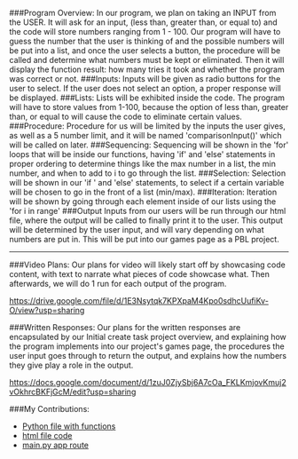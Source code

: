 ###Program Overview: 
In our program, we plan on taking an INPUT from the USER. It will ask for an input, (less than, greater than, or equal to) and the code will store numbers ranging from 1 - 100. Our program will have to guess the number that the user is thinking of and the possible numbers will be put into a list, and once the user selects a button, the procedure will be called and determine what numbers must be kept or eliminated. Then it will display the function result: how many tries it took and whether the program was correct or not.
###Inputs:
Inputs will be given as radio buttons for the user to select. If the user does not select an option, a proper response will be displayed.
###Lists:
Lists will be exhibited inside the code. The program will have to store values from 1-100, because the option of less than, greater than, or equal to will cause the code to eliminate certain values.
###Procedure:
Procedure for us will be limited by the inputs the user gives, as well as a 5 number limit, and it will be named 'comparisonInput()' which will be called on later.
###Sequencing: 
Sequencing will be shown in the 'for' loops that will be inside our functions, having 'if' and 'else' statements in proper ordering to determine things like the max number in a list, the min number, and when to add to i to go through the list.
###Selection: 
Selection will be shown in our 'if ' and 'else' statements, to select if a certain variable will be chosen to go in the front of a list (min/max).
###Iteration: 
Iteration will be shown by going through each element inside of our lists using the 'for i in range'
###Output
Inputs from our users will be run through our html file, where the output will be called to finally print it to the user. This output will be determined by the user input, and will vary depending on what numbers are put in. This will be put into our games page as a PBL project.

------------------------------------------------------------------------------------------------------------------------

###Video Plans: 
Our plans for video will likely start off by showcasing code content, with text to narrate what pieces of code showcase what. Then afterwards, we will do 1 run for each output of the program. 

https://drive.google.com/file/d/1E3Nsytqk7KPXpaM4Kpo0sdhcUufiKv-O/view?usp=sharing

###Written Responses: 
Our plans for the written responses are encapsulated by our Initial create task project overview, and explaining how the program implements into our project's games page, the procedures the user input goes through to return the output, and explains how the numbers they give play a role in the output. 

https://docs.google.com/document/d/1zuJ0ZjySbj6A7cOa_FKLKmjovKmuj2vOkhrcBKFjGcM/edit?usp=sharing

###My Contributions:
* [Python file with functions](https://github.com/jar04/flask_portfolio/blob/07ae32acf2ddf0aa8994580c6dad9dc748354fa7/templates/danielcreate.py#L1-L65)
* [html file code](https://github.com/jar04/flask_portfolio/blob/07ae32acf2ddf0aa8994580c6dad9dc748354fa7/templates/layouts/seniortask.html#L1-L42)
* [main.py app route](https://github.com/jar04/flask_portfolio/blob/07ae32acf2ddf0aa8994580c6dad9dc748354fa7/main.py#L177-L189)